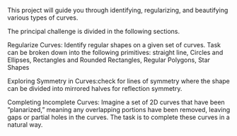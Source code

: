 This project will guide you through identifying, regularizing, and beautifying various types of curves.

The principal challenge is divided in the following sections.

Regularize Curves: Identify regular shapes on a given set of curves. Task can be broken down into the following primitives: straight line, Circles and Ellipses, Rectangles and Rounded Rectangles, Regular Polygons, Star Shapes

Exploring Symmetry in Curves:check for lines of symmetry where the shape can be divided into mirrored halves for reflection symmetry.

Completing Incomplete Curves: Imagine a set of 2D curves that have been ”planarized,” meaning any overlapping portions have been removed, leaving gaps or partial holes in the curves. The task is to complete these curves in a natural way.
